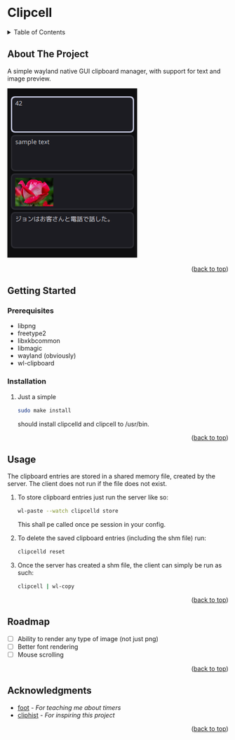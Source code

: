 <!-- PROJECT LOGO -->
<br />
<h1>Clipcell</h3>

<!-- TABLE OF CONTENTS -->
<details>
  <summary>Table of Contents</summary>
  <ol>
    <li>
      <a href="#about-the-project">About The Project</a>
    </li>
    <li>
      <a href="#getting-started">Getting Started</a>
      <ul>
        <li><a href="#prerequisites">Prerequisites</a></li>
        <li><a href="#installation">Installation</a></li>
      </ul>
    </li>
    <li><a href="#usage">Usage</a></li>
    <li><a href="#roadmap">Roadmap</a></li>
    <li><a href="#acknowledgments">Acknowledgments</a></li>
  </ol>
</details>



<!-- ABOUT THE PROJECT -->
## About The Project
A simple wayland native GUI clipboard manager, with support for text and image preview.

[![Product Name Screen Shot][product-screenshot]](https://example.com)



<p align="right">(<a href="#readme-top">back to top</a>)</p>



<!-- GETTING STARTED -->
## Getting Started

### Prerequisites
* libpng
* freetype2
* libxkbcommon
* libmagic
* wayland (obviously)
* wl-clipboard

### Installation

1. Just a simple
   ```sh
   sudo make install
   ```
   should install clipcelld and clipcell to /usr/bin.

<p align="right">(<a href="#readme-top">back to top</a>)</p>

<!-- USAGE EXAMPLES -->
## Usage

The clipboard entries are stored in a shared memory file, created by the server. The client does not run if the file does not exist.

1. To store clipboard entries just run the server like so:
   ```sh
   wl-paste --watch clipcelld store
   ```
   This shall pe called once pe session in your config.

2. To delete the saved clipboard entries (including the shm file) run:
   ```sh
   clipcelld reset
   ```
3. Once the server has created a shm file, the client can simply be run as such:
   ```sh
   clipcell | wl-copy
   ```

<p align="right">(<a href="#readme-top">back to top</a>)</p>

<!-- ROADMAP -->
## Roadmap

- [ ] Ability to render any type of image (not just png)
- [ ] Better font rendering
- [ ] Mouse scrolling

<p align="right">(<a href="#readme-top">back to top</a>)</p>

<!-- ACKNOWLEDGMENTS -->
## Acknowledgments

* [foot](https://codeberg.org/dnkl/foot) - *For teaching me about timers*
* [cliphist](https://github.com/sentriz/cliphist) - *For inspiring this project*

<p align="right">(<a href="#readme-top">back to top</a>)</p>

[product-screenshot]: images/screenshot.png
